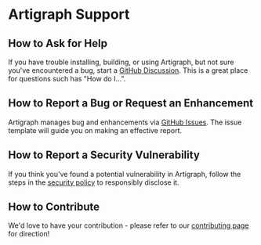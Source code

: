 # Artigraph Support

## How to Ask for Help

If you have trouble installing, building, or using Artigraph, but not sure you've encountered a bug, start a [GitHub Discussion](https://github.com/artigraph/artigraph/discussions). This is a great place for questions such has "How do I...".

## How to Report a Bug or Request an Enhancement

Artigraph manages bug and enhancements via [GitHub Issues](https://github.com/lfai/artigraph/issues). The issue template will guide you on making an effective report.

## How to Report a Security Vulnerability

If you think you've found a potential vulnerability in Artigraph, follow the steps in the [security policy](SECURITY.md) to responsibly disclose it.

## How to Contribute

We'd love to have your contribution - please refer to our [contributing page](CONTRIBUTING.md) for direction!
